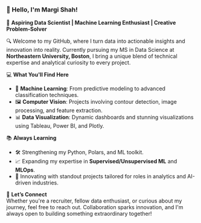 ### 👋 Hello, I'm Margi Shah!  
🌟 **Aspiring Data Scientist | Machine Learning Enthusiast | Creative Problem-Solver**  

🔍 Welcome to my GitHub, where I turn data into actionable insights and innovation into reality. Currently pursuing my MS in Data Science at **Northeastern University, Boston**, I bring a unique blend of technical expertise and analytical curiosity to every project.  

💻 **What You'll Find Here**  
- 🧠 **Machine Learning**: From predictive modeling to advanced classification techniques.  
- 🖼️ **Computer Vision**: Projects involving contour detection, image processing, and feature extraction.  
- 📊 **Data Visualization**: Dynamic dashboards and stunning visualizations using Tableau, Power BI, and Plotly.   

📚 **Always Learning**  
- 🛠️ Strengthening my Python, Polars, and ML toolkit.  
- 📈 Expanding my expertise in **Supervised/Unsupervised ML** and **MLOps**.  
- 🌟 Innovating with standout projects tailored for roles in analytics and AI-driven industries.  

🤝 **Let’s Connect**  
Whether you're a recruiter, fellow data enthusiast, or curious about my journey, feel free to reach out. Collaboration sparks innovation, and I'm always open to building something extraordinary together!  
